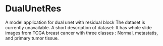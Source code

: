 # DualUnetRes
A model application for dual unet with residual block
The dataset is currently unavailable.
A short description of dataset: It has whole slide images from TCGA breast cancer with three classes : Normal, metastatis, and primary tumor tissue.
